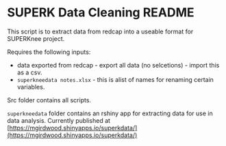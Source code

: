 # SUPERK Data Cleaning README

This script is to extract data from redcap into a useable format for SUPERKnee project. 

Requires the following inputs:
  - data exported from redcap - export all data (no selcetions) - import this as a csv.
  - `superkneedata notes.xlsx` - this is alist of names for renaming certain variables.

Src folder contains all scripts.

`superkneedata` folder contains an rshiny app for extracting data for use in data analysis. Currently published at [https://mgirdwood.shinyapps.io/superkdata/](https://mgirdwood.shinyapps.io/superkdata/)
